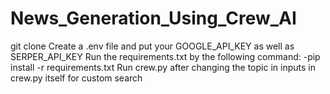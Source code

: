 # News_Generation_Using_Crew_AI
git clone 
Create a .env file and put your GOOGLE_API_KEY as well as SERPER_API_KEY
Run the requirements.txt by the following command:
-pip install -r requirements.txt
Run crew.py after changing the topic in inputs in crew.py itself for custom search 
